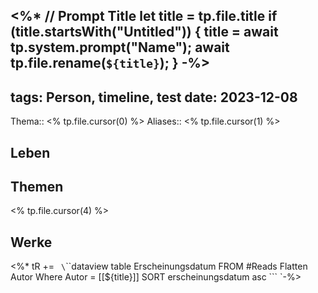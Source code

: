 <%*
// Prompt Title
let title = tp.file.title
if (title.startsWith("Untitled")) {
	title = await tp.system.prompt("Name");
	await tp.file.rename(`${title}`);
} 
-%>
---
tags: Person, timeline, test
date: 2023-12-08
---
Thema:: <% tp.file.cursor(0) %>
Aliases:: <% tp.file.cursor(1) %>

 
## Leben
<span class='ob-timelines' data-date='<% tp.file.cursor(2) %>-01-01-00' data-end='<% tp.file.cursor(3) %>-01-01-00' data-type='range' data-class='person1'></span>

## Themen
<% tp.file.cursor(4) %>
## Werke
<%* tR += `
\`\`\`dataview
table Erscheinungsdatum
FROM #Reads
Flatten Autor
Where Autor = [[${title}]]
SORT erscheinungsdatum asc
\`\`\`
`-%>